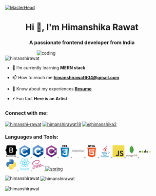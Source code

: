 [![MasterHead](https://visme.co/blog/wp-content/uploads/2020/02/header.gif)](https://himanshirawat.io)
<h1 align="center">Hi 👋, I'm Himanshika Rawat</h1>
<h3 align="center">A passionate frontend developer from India</h3>
<img align = "right" alt= "coding" width = "400" src="https://greenway.com.vn/wp-content/uploads/2020/02/z2296537155291_031df31c0bf85c7bc1de48699cb3c814.jpg">

<p align="left"> <img src="https://komarev.com/ghpvc/?username=himanshirawat&label=Profile%20views&color=0e75b6&style=flat" alt="himanshirawat" /> </p>

- 🌱 I’m currently learning **MERN stack**

- 📫 How to reach me **himanshirawat604@gmail.com**

- 📄 Know about my experiences [**Resume**](https://drive.google.com/file/d/1-oCc5O-_OVkSrItmNk2CLlB_9GkYOJ2t/view?usp=sharing) 

- ⚡ Fun fact **Here is an Artist**

<h3 align="left">Connect with me:</h3>
<p align="left">
<a href="https://linkedin.com/in/himanshi-rawat" target="blank"><img align="center" src="https://raw.githubusercontent.com/rahuldkjain/github-profile-readme-generator/master/src/images/icons/Social/linked-in-alt.svg" alt="himanshi-rawat" height="30" width="40" /></a>
<a href="https://instagram.com/himanshirawat18" target="blank"><img align="center" src="https://raw.githubusercontent.com/rahuldkjain/github-profile-readme-generator/master/src/images/icons/Social/instagram.svg" alt="himanshirawat18" height="30" width="40" /></a>
<a href="https://www.hackerearth.com/@himanshika2" target="blank"><img align="center" src="https://raw.githubusercontent.com/rahuldkjain/github-profile-readme-generator/master/src/images/icons/Social/hackerearth.svg" alt="@himanshika2" height="30" width="40" /></a>
</p>


<h3 align="left">Languages and Tools:</h3>
<p align="left"> <a href="https://getbootstrap.com" target="_blank" rel="noreferrer"> <img src="https://raw.githubusercontent.com/devicons/devicon/master/icons/bootstrap/bootstrap-plain-wordmark.svg" alt="bootstrap" width="40" height="40"/> </a> <a href="https://www.cprogramming.com/" target="_blank" rel="noreferrer"> <img src="https://raw.githubusercontent.com/devicons/devicon/master/icons/c/c-original.svg" alt="c" width="40" height="40"/> </a> <a href="https://www.w3schools.com/cpp/" target="_blank" rel="noreferrer"> <img src="https://raw.githubusercontent.com/devicons/devicon/master/icons/cplusplus/cplusplus-original.svg" alt="cplusplus" width="40" height="40"/> </a> <a href="https://www.w3schools.com/cs/" target="_blank" rel="noreferrer"> <img src="https://raw.githubusercontent.com/devicons/devicon/master/icons/csharp/csharp-original.svg" alt="csharp" width="40" height="40"/> </a> <a href="https://www.w3schools.com/css/" target="_blank" rel="noreferrer"> <img src="https://raw.githubusercontent.com/devicons/devicon/master/icons/css3/css3-original-wordmark.svg" alt="css3" width="40" height="40"/> </a> <a href="https://expressjs.com" target="_blank" rel="noreferrer"> <img src="https://raw.githubusercontent.com/devicons/devicon/master/icons/express/express-original-wordmark.svg" alt="express" width="40" height="40"/> </a> <a href="https://www.w3.org/html/" target="_blank" rel="noreferrer"> <img src="https://raw.githubusercontent.com/devicons/devicon/master/icons/html5/html5-original-wordmark.svg" alt="html5" width="40" height="40"/> </a> <a href="https://www.java.com" target="_blank" rel="noreferrer"> <img src="https://raw.githubusercontent.com/devicons/devicon/master/icons/java/java-original.svg" alt="java" width="40" height="40"/> </a> <a href="https://developer.mozilla.org/en-US/docs/Web/JavaScript" target="_blank" rel="noreferrer"> <img src="https://raw.githubusercontent.com/devicons/devicon/master/icons/javascript/javascript-original.svg" alt="javascript" width="40" height="40"/> </a> <a href="https://www.mongodb.com/" target="_blank" rel="noreferrer"> <img src="https://raw.githubusercontent.com/devicons/devicon/master/icons/mongodb/mongodb-original-wordmark.svg" alt="mongodb" width="40" height="40"/> </a> <a href="https://nodejs.org" target="_blank" rel="noreferrer"> <img src="https://raw.githubusercontent.com/devicons/devicon/master/icons/nodejs/nodejs-original-wordmark.svg" alt="nodejs" width="40" height="40"/> </a> <a href="https://www.python.org" target="_blank" rel="noreferrer"> <img src="https://raw.githubusercontent.com/devicons/devicon/master/icons/python/python-original.svg" alt="python" width="40" height="40"/> </a> <a href="https://reactjs.org/" target="_blank" rel="noreferrer"> <img src="https://raw.githubusercontent.com/devicons/devicon/master/icons/react/react-original-wordmark.svg" alt="react" width="40" height="40"/> </a> <a href="https://sass-lang.com" target="_blank" rel="noreferrer"> <img src="https://raw.githubusercontent.com/devicons/devicon/master/icons/sass/sass-original.svg" alt="sass" width="40" height="40"/> </a> <a href="https://spring.io/" target="_blank" rel="noreferrer"> <img src="https://www.vectorlogo.zone/logos/springio/springio-icon.svg" alt="spring" width="40" height="40"/> </a> </p>

<p><img align="left" src="https://github-readme-stats.vercel.app/api/top-langs?username=himanshirawat&show_icons=true&locale=en&layout=compact" alt="himanshirawat" /></p>

<p>&nbsp;<img align="center" src="https://github-readme-stats.vercel.app/api?username=himanshirawat&show_icons=true&locale=en" alt="himanshirawat" /></p>

<p><img align="center" src="https://github-readme-streak-stats.herokuapp.com/?user=himanshirawat&" alt="himanshirawat" /></p>

